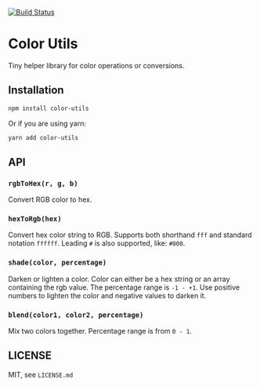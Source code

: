 [![Build Status](https://travis-ci.org/marvinhagemeister/color-utils.svg?branch=master)](https://travis-ci.org/marvinhagemeister/color-utils)

# Color Utils

Tiny helper library for color operations or conversions.

## Installation

```bash
npm install color-utils
```

Or if you are using yarn:

```bash
yarn add color-utils
```

## API

### `rgbToHex(r, g, b)`

Convert RGB color to hex.

### `hexToRgb(hex)`

Convert hex color string to RGB. Supports both shorthand `fff` and standard notation `ffffff`.
Leading `#` is also supported, like: `#000`.

### `shade(color, percentage)`

Darken or lighten a color. Color can either be a hex string or an array containing the rgb value.
The percentage range is `-1 - +1`. Use positive numbers to lighten the color and negative
values to darken it.

### `blend(color1, color2, percentage)`

Mix two colors together. Percentage range is from `0 - 1`.

## LICENSE

MIT, see `LICENSE.md`
